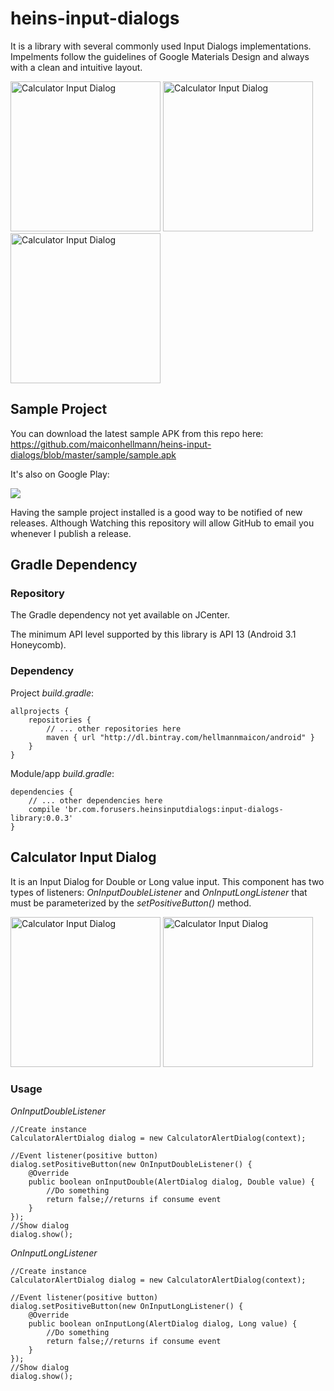 # heins-input-dialogs
It is a library with several commonly used Input Dialogs implementations. Impelments follow the guidelines of Google Materials Design and always with a clean and intuitive layout.

  <img src="https://github.com/maiconhellmann/heins-input-dialogs/blob/master/docs/heins_input_dialogs.png" alt="Calculator Input Dialog" width="240px">
  <img src="https://github.com/maiconhellmann/heins-input-dialogs/blob/master/docs/calculator_input01.png" alt="Calculator Input Dialog" width="240px">
  <img src="https://github.com/maiconhellmann/heins-input-dialogs/blob/master/docs/calculator_input02.png" alt="Calculator Input Dialog" width="240px">



## Sample Project
You can download the latest sample APK from this repo here: https://github.com/maiconhellmann/heins-input-dialogs/blob/master/sample/sample.apk

It's also on Google Play:

<a href="https://play.google.com/store/apps/details?id=br.com.forusers.heinsinputdialogs">
    <img src="https://play.google.com/intl/en_us/badges/images/badge_new.png"/>
</a>

Having the sample project installed is a good way to be notified of new releases. Although Watching this repository will allow GitHub to email you whenever I publish a release.

## Gradle Dependency
### Repository
The Gradle dependency not yet available on JCenter.

The minimum API level supported by this library is API 13 (Android 3.1 Honeycomb).

### Dependency
Project _build.gradle_:
```
allprojects {
    repositories {
        // ... other repositories here
        maven { url "http://dl.bintray.com/hellmannmaicon/android" }
    }
}
```
Module/app _build.gradle_:
```
dependencies {
    // ... other dependencies here
    compile 'br.com.forusers.heinsinputdialogs:input-dialogs-library:0.0.3'
}
```

## Calculator Input Dialog
It is an Input Dialog for Double or Long value input.
This component has two types of listeners: _OnInputDoubleListener_ and _OnInputLongListener_ that must be parameterized by the _setPositiveButton()_ method.

<img src="https://github.com/maiconhellmann/heins-input-dialogs/blob/master/docs/calculator_input01.png" alt="Calculator Input Dialog" width="240px">
<img src="https://github.com/maiconhellmann/heins-input-dialogs/blob/master/docs/calculator_input02.png" alt="Calculator Input Dialog" width="240px">

### Usage
_OnInputDoubleListener_  
```
//Create instance
CalculatorAlertDialog dialog = new CalculatorAlertDialog(context);

//Event listener(positive button)
dialog.setPositiveButton(new OnInputDoubleListener() {
    @Override
    public boolean onInputDouble(AlertDialog dialog, Double value) {
        //Do something
        return false;//returns if consume event
    }
});
//Show dialog
dialog.show();
```

_OnInputLongListener_  
```
//Create instance
CalculatorAlertDialog dialog = new CalculatorAlertDialog(context);

//Event listener(positive button)
dialog.setPositiveButton(new OnInputLongListener() {
    @Override
    public boolean onInputLong(AlertDialog dialog, Long value) {
        //Do something
        return false;//returns if consume event
    }
});
//Show dialog
dialog.show();
```


